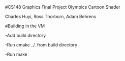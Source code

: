 #CS148 Graphics Final Project
Olympics Cartoon Shader

Charles Huyi, Ross Thorburn, Adam Behrens

#Building in the VM

-Add build directory

-Run cmake ../. from build directory

-Run make
